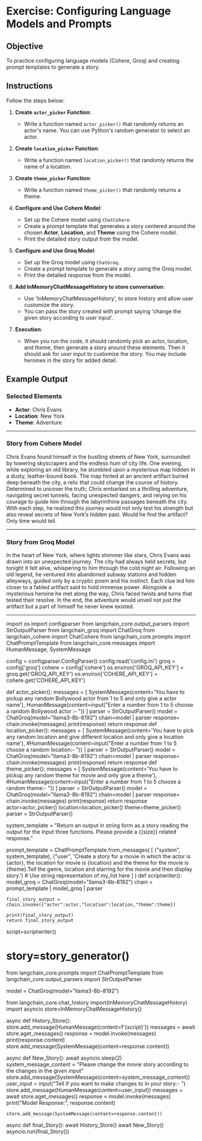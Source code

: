 # Exercise: Configuring Language Models and Prompts

## Objective
To practice configuring language models (Cohere, Groq) and creating prompt templates to generate a story.

## Instructions
Follow the steps below:

1. **Create `actor_picker` Function**:
   - Write a function named `actor_picker()` that randomly returns an actor's name. You can use Python's random generator to select an actor.

2. **Create `location_picker` Function**:
   - Write a function named `location_picker()` that randomly returns the name of a location.

3. **Create `theme_picker` Function**:
   - Write a function named `theme_picker()` that randomly returns a theme.

4. **Configure and Use Cohere Model**:
   - Set up the Cohere model using `ChatCohere`.
   - Create a prompt template that generates a story centered around the chosen **Actor**, **Location**, and **Theme** using the Cohere model.
   - Print the detailed story output from the model.

5. **Configure and Use Groq Model**:
   - Set up the Groq model using `ChatGroq`.
   - Create a prompt template to generate a story using the Groq model.
   - Print the detailed response from the model.
     
6. **Add InMemoryChatMessageHistory to store conversation**:
   - Use 'InMemoryChatMessageHistory', to store history and allow user customize the story.
   - You can pass the story created with prompt saying 'change the given story according to user input'.

6. **Execution**:
   - When you run the code, it should randomly pick an actor, location, and theme, then generate a story around these elements. Then it should ask for user input to customize the story. You may include heroines in the story for added detail.

## Example Output

### Selected Elements
- **Actor**: Chris Evans
- **Location**: New York
- **Theme**: Adventure

---

### Story from Cohere Model
Chris Evans found himself in the bustling streets of New York, surrounded by towering skyscrapers and the endless hum of city life. One evening, while exploring an old library, he stumbled upon a mysterious map hidden in a dusty, leather-bound book. The map hinted at an ancient artifact buried deep beneath the city, a relic that could change the course of history. Determined to uncover the truth, Chris embarked on a thrilling adventure, navigating secret tunnels, facing unexpected dangers, and relying on his courage to guide him through the labyrinthine passages beneath the city. With each step, he realized this journey would not only test his strength but also reveal secrets of New York’s hidden past. Would he find the artifact? Only time would tell.

---

### Story from Groq Model
In the heart of New York, where lights shimmer like stars, Chris Evans was drawn into an unexpected journey. The city had always held secrets, but tonight it felt alive, whispering to him through the cold night air. Following an old legend, he ventured into abandoned subway stations and hidden alleyways, guided only by a cryptic poem and his instinct. Each clue led him closer to a fabled artifact said to hold immense power. Alongside a mysterious heroine he met along the way, Chris faced twists and turns that tested their resolve. In the end, the adventure would unveil not just the artifact but a part of himself he never knew existed.

---


import os
import configparser
from langchain_core.output_parsers import StrOutputParser
from langchain_groq import ChatGroq
from langchain_cohere import ChatCohere
from langchain_core.prompts import ChatPromptTemplate
from langchain_core.messages import HumanMessage, SystemMessage

config = configparser.ConfigParser()
config.read('config.ini')
groq = config['groq']
cohere = config['cohere']
os.environ['GROQ_API_KEY'] = groq.get('GROQ_API_KEY')
os.environ['COHERE_API_KEY'] = cohere.get('COHERE_API_KEY')

def actor_picker():
    messages = [
    SystemMessage(content='You have to pickup any random Bollywood actor from 1 to 5 and only give a actor name'),
    HumanMessage(content=input("Enter a number from 1 to 5 choose a random Bollywood actor :- "))
    ]
    parser = StrOutputParser()
    model = ChatGroq(model="llama3-8b-8192")
    chain=model | parser
    response= chain.invoke(messages)
    print(response)
    return response
def location_picker():
    messages = [
    SystemMessage(content='You have to pick any random location and give different location and only give a location name'),
    #HumanMessage(content=input("Enter a number from 1 to 5 choose a random location:- "))
    ]
    parser = StrOutputParser()
    model = ChatGroq(model="llama3-8b-8192")
    chain=model | parser
    response= chain.invoke(messages)
    print(response)
    return response
def theme_picker():
    messages = [
    SystemMessage(content='You have to pickup any random theme for movie and only give a theme'),
    #HumanMessage(content=input("Enter a number from 1 to 5 choose a random theme:- "))
    ]
    parser = StrOutputParser()
    model = ChatGroq(model="llama3-8b-8192")
    chain=model | parser
    response= chain.invoke(messages)
    print(response)
    return response
actor=actor_picker()
location=location_picker()
theme=theme_picker()
parser = StrOutputParser()

system_template = "Return an output in string form as a story reading the output for the input three functions. Please provide a {{size}} related response."

prompt_template = ChatPromptTemplate.from_messages(
    [
        ("system", system_template),
        ("user", 'Create a story for a movie in which the actor is {actor}, the location for movie is {location} and the theme for the movie is {theme}.Tell the genre, location and starring for the movie and then display story.')  # Use string representation of my_list here
    ]
)
def scriptwriter():
    model_groq = ChatGroq(model="llama3-8b-8192")
    chain = prompt_template | model_groq | parser

    final_story_output = chain.invoke({"actor":actor,"location":location,"theme":theme})

    print(final_story_output)
    return final_story_output
script=scriptwriter()
# story=story_generator()
from langchain_core.prompts import ChatPromptTemplate
from langchain_core.output_parsers import StrOutputParser


model = ChatGroq(model="llama3-8b-8192")

from langchain_core.chat_history import(InMemoryChatMessageHistory)
import asyncio
store=InMemoryChatMessageHistory()

async def History_Store():
    store.add_message(HumanMessage(content=f'{script}'))
    messages = await store.aget_messages()
    response = model.invoke(messages)
    print(response.content)
    store.add_message(SystemMessage(content=response.content))
    
async def New_Story():
    await asyncio.sleep(2)  
    system_message_content = "Please change the movie story according to the changes in the given input"
    store.add_message(SystemMessage(content=system_message_content))
    user_input = input("Tell if you want to make changes to in your story:- ")
    store.add_message(HumanMessage(content=user_input))
    messages = await store.aget_messages()
    response = model.invoke(messages)
    print("Model Response:", response.content)

    store.add_message(SystemMessage(content=response.content))

async def final_Story():
    await History_Store()
    await New_Story()
asyncio.run(final_Story())
